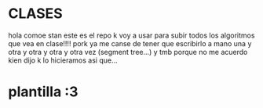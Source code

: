 # CLASES

hola comoe stan este es el repo k voy a usar para subir todos los algoritmos que vea en clase!!!! pork ya me canse de tener que escribirlo a mano una y otra y otra y otra y otra vez (segment tree...) y tmb porque no me acuerdo kien dijo k lo hicieramos asi que...

# plantilla :3

